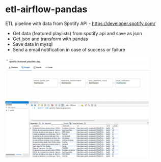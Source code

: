 # etl-airflow-pandas

ETL pipeline with data from Spotify API - https://developer.spotify.com/

* Get data (featured playlists) from spotify api and save as json
* Get json and transform with pandas
* Save data in mysql
* Send a email notification in case of success or failure

<img width="450px" src="./img/pipeline.png" alt="pipeline" />

<img width="450px" src="./img/mysql.png" alt="mysql" />
